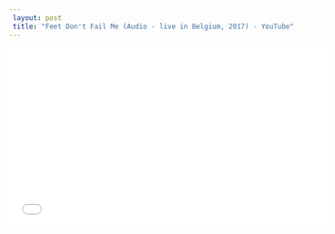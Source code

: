 ```yaml
---
 layout: post 
 title: "Feet Don't Fail Me (Audio - live in Belgium, 2017) - YouTube"
---
```


<iframe width="560" height="315" src="//www.youtube.com/embed/0Z8GvSMI5Ys" frameborder="0" allowfullscreen></iframe>